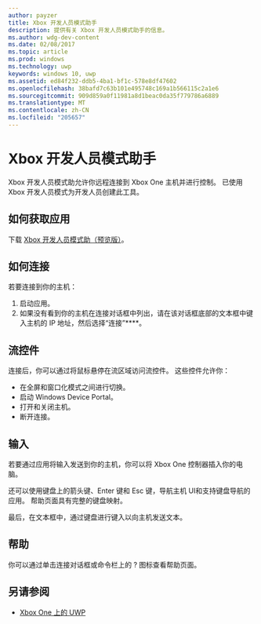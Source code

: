 ```yaml
---
author: payzer
title: Xbox 开发人员模式助手
description: 提供有关 Xbox 开发人员模式助手的信息。
ms.author: wdg-dev-content
ms.date: 02/08/2017
ms.topic: article
ms.prod: windows
ms.technology: uwp
keywords: windows 10, uwp
ms.assetid: ed84f232-ddb5-4ba1-bf1c-578e8df47602
ms.openlocfilehash: 38bafd7c63b101e495748c169a1b566115c2a1e6
ms.sourcegitcommit: 909d859a0f11981a8d1beac0da35f779786a6889
ms.translationtype: MT
ms.contentlocale: zh-CN
ms.locfileid: "205657"
---
```

# <a name="xbox-dev-mode-companion"></a>Xbox 开发人员模式助手

Xbox 开发人员模式助允许你远程连接到 Xbox One 主机并进行控制。 已使用 Xbox 开发人员模式为开发人员创建此工具。

## <a name="how-to-get-the-app"></a>如何获取应用  
下载 [Xbox 开发人员模式助（预览版）](https://www.microsoft.com/store/p/xbox-dev-mode-companion/9nblggh519cp)。

## <a name="how-to-connect"></a>如何连接   
若要连接到你的主机：

1. 启动应用。   
2. 如果没有看到你的主机在连接对话框中列出，请在该对话框底部的文本框中键入主机的 IP 地址，然后选择“连接”****。

## <a name="streaming-controls"></a>流控件
连接后，你可以通过将鼠标悬停在流区域访问流控件。 这些控件允许你：
* 在全屏和窗口化模式之间进行切换。
* 启动 Windows Device Portal。
* 打开和关闭主机。
* 断开连接。

## <a name="input"></a>输入
若要通过应用将输入发送到你的主机，你可以将 Xbox One 控制器插入你的电脑。   
    
还可以使用键盘上的箭头键、Enter 键和 Esc 键，导航主机 UI和支持键盘导航的应用。 帮助页面具有完整的键盘映射。   
   
最后，在文本框中，通过键盘进行键入以向主机发送文本。   

## <a name="help"></a>帮助
你可以通过单击连接对话框或命令栏上的 ? 图标查看帮助页面。

## <a name="see-also"></a>另请参阅
- [Xbox One 上的 UWP](index.md)

